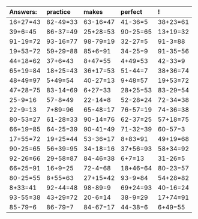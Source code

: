 | Answers: | practice | makes | perfect | ! |
| :--- | :--- | :--- | :--- | :--- |
| 16+27=43 | 82-49=33 | 63-16=47 | 41-36=5 | 38+23=61 | 
| 39+6=45 | 86-37=49 | 25+28=53 | 90-25=65 | 13+19=32 | 
| 91-19=72 | 93-16=77 | 98-79=19 | 32-27=5 | 91-3=88 | 
| 19+53=72 | 59+29=88 | 85+6=91 | 34-25=9 | 91-35=56 | 
| 44+18=62 | 37+6=43 | 8+47=55 | 4+49=53 | 42-33=9 | 
| 65+19=84 | 18+25=43 | 36+17=53 | 51-44=7 | 38+36=74 | 
| 48+49=97 | 5+49=54 | 40-27=13 | 9+48=57 | 19+53=72 | 
| 47+28=75 | 83-14=69 | 6+27=33 | 28+25=53 | 83-29=54 | 
| 25-9=16 | 57-8=49 | 22-14=8 | 52-28=24 | 72-34=38 | 
| 22-9=13 | 7+89=96 | 65-48=17 | 76-57=19 | 74-36=38 | 
| 80-53=27 | 61-28=33 | 90-14=76 | 62-37=25 | 57+18=75 | 
| 66+19=85 | 64-25=39 | 90-41=49 | 71-32=39 | 60-57=3 | 
| 17+55=72 | 19+25=44 | 53-36=17 | 8+83=91 | 49+19=68 | 
| 90-25=65 | 56+39=95 | 34-18=16 | 37+56=93 | 58+34=92 | 
| 92-26=66 | 29+58=87 | 84-46=38 | 6+7=13 | 31-26=5 | 
| 66+25=91 | 16+9=25 | 72-4=68 | 18+46=64 | 80-23=57 | 
| 80-25=55 | 8+55=63 | 27+15=42 | 93-9=84 | 54+28=82 | 
| 8+33=41 | 92-44=48 | 98-89=9 | 69+24=93 | 40-16=24 | 
| 93-55=38 | 43+29=72 | 20-6=14 | 38-9=29 | 17+74=91 | 
| 85-79=6 | 86-79=7 | 84-67=17 | 44-38=6 | 6+49=55 | 
